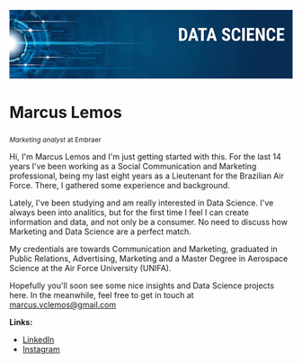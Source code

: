 <p align="center">
  <img src="banner.png" >
</p>

# Marcus Lemos
<sub>*Marketing analyst* at Embraer</sub>

Hi, I'm Marcus Lemos and I'm just getting started with this. For the last 14 years I've been working as a Social Communication and Marketing professional, being my last eight years as a Lieutenant for the Brazilian Air Force. There, I gathered some experience and background. 

Lately, I've been studying and am really interested in Data Science. I've always been into analitics, but for the first time I feel I can create information and data, and not only be a consumer. No need to discuss how Marketing and Data Science are a perfect match. 

My credentials are towards Communication and Marketing, graduated in Public Relations, Advertising, Marketing and a Master Degree in Aerospace Science at the Air Force University (UNIFA).

Hopefully you'll soon see some nice insights and Data Science projects here. In the meanwhile, feel free to get in touch at marcus.vclemos@gmail.com

**Links:**
* [LinkedIn](https://www.linkedin.com/in/marcuslemos)
* [Instagram](http://www.instagram.com/lemosmarcus)


<!---
lemosmarcus/lemosmarcus is a ✨ special ✨ repository because its `README.md` (this file) appears on your GitHub profile.
You can click the Preview link to take a look at your changes.
--->
